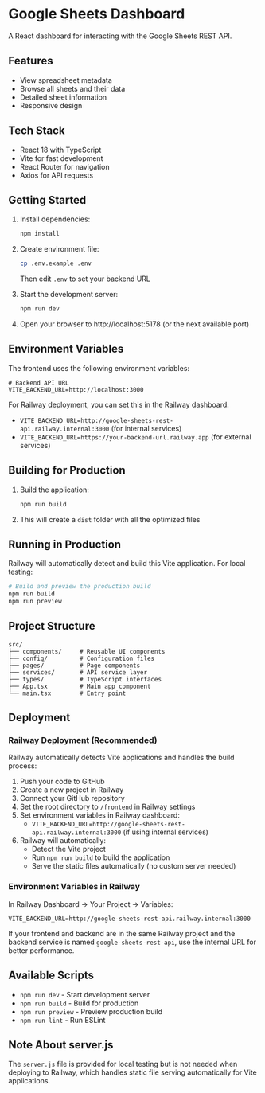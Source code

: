 # Google Sheets Dashboard

A React dashboard for interacting with the Google Sheets REST API.

## Features

- View spreadsheet metadata
- Browse all sheets and their data
- Detailed sheet information
- Responsive design

## Tech Stack

- React 18 with TypeScript
- Vite for fast development
- React Router for navigation
- Axios for API requests

## Getting Started

1. Install dependencies:
   ```bash
   npm install
   ```

2. Create environment file:
   ```bash
   cp .env.example .env
   ```
   Then edit `.env` to set your backend URL

3. Start the development server:
   ```bash
   npm run dev
   ```

4. Open your browser to http://localhost:5178 (or the next available port)

## Environment Variables

The frontend uses the following environment variables:

```env
# Backend API URL
VITE_BACKEND_URL=http://localhost:3000
```

For Railway deployment, you can set this in the Railway dashboard:
- `VITE_BACKEND_URL=http://google-sheets-rest-api.railway.internal:3000` (for internal services)
- `VITE_BACKEND_URL=https://your-backend-url.railway.app` (for external services)

## Building for Production

1. Build the application:
   ```bash
   npm run build
   ```

2. This will create a `dist` folder with all the optimized files

## Running in Production

Railway will automatically detect and build this Vite application. For local testing:

```bash
# Build and preview the production build
npm run build
npm run preview
```

## Project Structure

```
src/
├── components/     # Reusable UI components
├── config/         # Configuration files
├── pages/          # Page components
├── services/       # API service layer
├── types/          # TypeScript interfaces
├── App.tsx         # Main app component
└── main.tsx        # Entry point
```

## Deployment

### Railway Deployment (Recommended)

Railway automatically detects Vite applications and handles the build process:

1. Push your code to GitHub
2. Create a new project in Railway
3. Connect your GitHub repository
4. Set the root directory to `/frontend` in Railway settings
5. Set environment variables in Railway dashboard:
   - `VITE_BACKEND_URL=http://google-sheets-rest-api.railway.internal:3000` (if using internal services)
6. Railway will automatically:
   - Detect the Vite project
   - Run `npm run build` to build the application
   - Serve the static files automatically (no custom server needed)

### Environment Variables in Railway

In Railway Dashboard → Your Project → Variables:
```
VITE_BACKEND_URL=http://google-sheets-rest-api.railway.internal:3000
```

If your frontend and backend are in the same Railway project and the backend service is named `google-sheets-rest-api`, use the internal URL for better performance.

## Available Scripts

- `npm run dev` - Start development server
- `npm run build` - Build for production
- `npm run preview` - Preview production build
- `npm run lint` - Run ESLint

## Note About server.js

The `server.js` file is provided for local testing but is not needed when deploying to Railway,
which handles static file serving automatically for Vite applications.